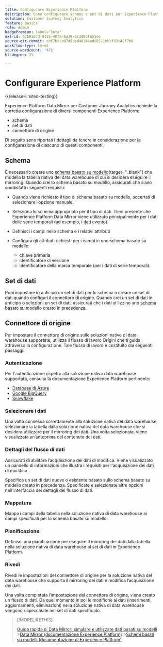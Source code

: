 ```yaml
---
title: Configurare Experience Platform
description: Come configurare schemi e set di dati per Experience Platform Data Mirror for Customer Journey Analytics
solution: Customer Journey Analytics
feature: Basics
role: Admin
badgePremium: label="Beta"
exl-id: 87593d7d-9456-48f8-8d39-5c3d95fe51ec
source-git-commit: edf7bdac87d9bed48244ad80521bbbf83c48f7b6
workflow-type: tm+mt
source-wordcount: '471'
ht-degree: 2%

---
```


# Configurare Experience Platform

{{release-limited-testing}}

Experience Platform Data Mirror per Customer Journey Analytics richiede la corretta configurazione di diversi componenti Experience Platform:

* schema
* set di dati
* connettore di origine

Di seguito sono riportati i dettagli da tenere in considerazione per la configurazione di ciascuno di questi componenti.

## Schema

È necessario creare uno [schema basato su modello](https://experienceleague.adobe.com/it/docs/experience-platform/xdm/schema/model-based){target="_blank"} che modella la tabella nativa del data warehouse di cui si desidera eseguire il mirroring. Quando crei lo schema basato su modello, assicurati che siano soddisfatti i seguenti requisiti:

* Quando viene richiesto il tipo di schema basato su modello, accertati di selezionare l’opzione manuale.
* Seleziona lo schema appropriato per il tipo di dati. Tieni presente che Experience Platform Data Mirror viene utilizzato principalmente per i dati delle serie temporali (ad esempio, i dati evento).

* Definisci i campi nello schema e i relativi attributi
* Configura gli attributi richiesti per i campi in uno schema basato su modello:

   * chiave primaria
   * identificatore di versione
   * identificatore della marca temporale (per i dati di serie temporali).

## Set di dati

Puoi impostare in anticipo un set di dati per lo schema o creare un set di dati quando configuri il connettore di origine.
Quando crei un set di dati in anticipo o selezioni un set di dati, assicurati che i dati utilizzino uno [schema](#schema) basato su modello creato in precedenza.


## Connettore di origine

Per impostare il connettore di origine sulle soluzioni native di data warehouse supportate, utilizza il flusso di lavoro Origini che ti guida attraverso la configurazione. Tale flusso di lavoro è costituito dai seguenti passaggi:

### Autenticazione

Per l&#39;autenticazione rispetto alla soluzione nativa data warehouse supportata, consulta la documentazione Experience Platform pertinente:

* [Database di Azure](https://experienceleague.adobe.com/it/docs/experience-platform/sources/connectors/databases/databricks)
* [Google BigQuery](https://experienceleague.adobe.com/it/docs/experience-platform/sources/connectors/databases/bigquery)
* [Snowflake](https://experienceleague.adobe.com/it/docs/experience-platform/sources/connectors/databases/snowflake)


### Selezionare i dati

Una volta connessa correttamente alla soluzione nativa del data warehouse, selezionare la tabella dalla soluzione nativa del data warehouse che si desidera utilizzare per il mirroring dei dati. Una volta selezionata, viene visualizzata un’anteprima del contenuto dei dati.


### Dettagli del flusso di dati

Assicurati di abilitare l’acquisizione dei dati di modifica. Viene visualizzato un pannello di informazioni che illustra i requisiti per l&#39;acquisizione dei dati di modifica.

Specifica un set di dati nuovo o esistente basato sullo schema basato su modello creato in precedenza. Specificate e selezionate altre opzioni nell&#39;interfaccia dei dettagli del flusso di dati.


### Mappatura

Mappa i campi della tabella nella soluzione nativa di data warehouse ai campi specificati per lo schema basato su modello.


### Pianificazione

Definisci una pianificazione per eseguire il mirroring dei dati dalla tabella nella soluzione nativa di data warehouse al set di dati in Experience Platform.


### Rivedi

Rivedi le impostazioni del connettore di origine per la soluzione nativa del data warehouse che supporta il mirroring dei dati e modifica l’acquisizione dei dati.


Una volta completata l’impostazione del connettore di origine, viene creato un flusso di dati. Da quel momento in poi le modifiche ai dati (inserimenti, aggiornamenti, eliminazioni) nella soluzione nativa di data warehouse vengono rispecchiate nel set di dati specificato.


>[!MORELIKETHIS]
>
>[Guida rapida di Data Mirror: simulare e utilizzare dati basati su modelli](model-based.md)
>&#x200B;>[Data Mirror (documentazione Experience Platform)](https://experienceleague.adobe.com/it/docs/experience-platform/xdm/data-mirror/overview)
>&#x200B;>[Schemi basati su modelli (documentazione di Experience Platform)](https://experienceleague.adobe.com/it/docs/experience-platform/xdm/schema/model-based)
